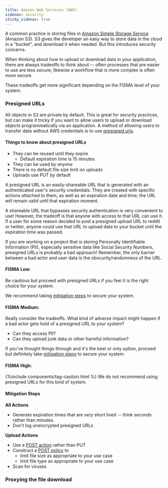 ```yaml
---
title: Amazon Web Services (AWS) 
sidenav: security
sticky_sidenav: true
---
```

A common practice is storing files in [Amazon Simple Storage Service](https://docs.aws.amazon.com/s3/index.html) (Amazon S3).
S3 gives the developer an easy way to store data in the cloud in a "bucket", and download it when needed. But this 
introduces security concerns.

When thinking about how to upload or download data in your application, there are always tradeoffs to think about -- often
processes that are easier to use are less secure; likewise a workflow that is more complex is often more secure. 

These tradeoffs get more significant depending on the FISMA level of your system.

### Presigned URLs 
All objects in S3 are private by default. This is great for security practices, but can make it tricky if you want to allow users to upload or download objects programmatically via an application. A method of allowing users to transfer
data without AWS credentials is to use [presigned urls](https://docs.aws.amazon.com/AmazonS3/latest/userguide/ShareObjectPreSignedURL.html).

#### Things to know about presigned URLs
* They can be reused until they expire
  * Default expiration time is 15 minutes
* They can be used by *anyone*
* There is no default file size limit on uploads
* Uploads use PUT by default

A presigned URL is an easily-shareable URL that is generated with an authenticated user's security credentials. They 
are created with specific actions attached to them, as well as an expiration date and time; the URL will remain valid
until that expiration moment.

A shareable URL that bypasses security authentication is very convenient to use! However, the tradeoff is that anyone
with access to that URL can use it. If a user for some reason decided to post a presigned upload URL to reddit or
twitter, anyone could use that URL to upload data to your bucket until the expiration time was passed.

If you are working on a project that is storing Personally Identifiable Information (PII), especially sensitive data like Social
Security Numbers, presigned URLs is probably a bad approach! Remember, the only barrier between a bad actor and user data is the
obscurity/randomness of the URL. 

#### FISMA Low:
Be cautious but proceed with presigned URLs if you feel it is the right choice for your system.

 We recommend taking [mitigation steps](#mitigation-steps) to secure your system.

#### FISMA Medium:
Really consider the tradeoffs. What kind of adverse impact might happen if a bad actor gets hold of a presigned URL to your system?

* Can they access PII?
* Can they upload junk data or other harmful information?

If you've thought things through and it's the best or only option, proceed but definitely take [mitigation steps](#mitigation-steps)
to secure your system. 

#### FISMA High:
{%include components/tag-caution.html %} We do not recommend using presigned URLs for this kind of system.

#### Mitigation Steps
**All Actions**
* Generate expiration times that are *very* short lived -- think seconds rather than minutes.
* Don't log unencrypted presigned URLs

**Upload Actions**
* Use a [POST action](https://docs.aws.amazon.com/AmazonS3/latest/API/sigv4-UsingHTTPPOST.html) rather than PUT
* Construct a [POST policy](https://docs.aws.amazon.com/AmazonS3/latest/API/sigv4-HTTPPOSTConstructPolicy.html) to
  * limit file size as appropriate to your use case
  * limit file type as appropriate to your use case
* Scan for viruses

### Proxying the file download

